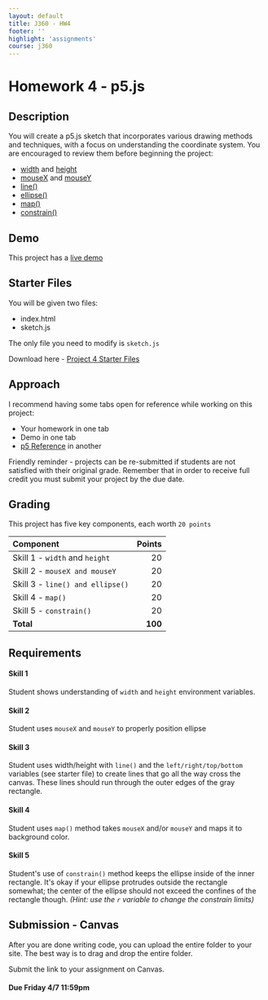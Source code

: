 ```yaml
---
layout: default
title: J360 - HW4
footer: ''
highlight: 'assignments'
course: j360
---
```

# Homework 4 - p5.js
## Description
You will create a p5.js sketch that incorporates various drawing methods and techniques, with a focus on understanding the coordinate system. You are encouraged to review them before beginning the project:

 * [width](https://p5js.org/reference/#/p5/width) and [height](https://p5js.org/reference/#/p5/height)
 * [mouseX](https://p5js.org/reference/#/p5/mouseX) and [mouseY](https://p5js.org/reference/#/p5/mouseY)
 * [line()](https://p5js.org/reference/#/p5/line)
 * [ellipse()](https://p5js.org/reference/#/p5/ellipse)
 * [map()](https://p5js.org/reference/#/p5/map)
 * [constrain()](https://p5js.org/reference/#/p5/constrain)

## Demo
This project has a [live demo](demo/hw4)

## Starter Files
You will be given two files:

 * index.html
 * sketch.js

The only file you need to modify is `sketch.js`

Download here - [Project 4 Starter Files](hw4-starter.zip)

## Approach
I recommend having some tabs open for reference while working on this project:

* Your homework in one tab
* Demo in one tab
* [p5 Reference](https://p5js.org/reference/) in another

Friendly reminder - projects can be re-submitted if students are not satisfied with their original grade. Remember that in order to receive full credit you must submit your project by the due date.

## Grading

This project has five key components, each worth `20 points`

| Component                        |  Points |
|:---------------------------------|--------:|
| Skill 1 - `width` and `height`   |      20 |
| Skill 2 - `mouseX and mouseY`    |      20 |
| Skill 3 - `line() and ellipse()` |      20 |
| Skill 4 - `map()`                |      20 |
| Skill 5 - `constrain()`          |      20 |
| **Total**                        | **100** |

## Requirements
#### Skill 1
Student shows understanding of `width` and `height` environment variables.

#### Skill 2
Student uses `mouseX` and `mouseY` to properly position ellipse

#### Skill 3
Student uses width/height with `line()` and the `left/right/top/bottom` variables (see starter file) to create lines that go all the way cross the canvas. These lines should run through the outer edges of the gray rectangle.

#### Skill 4
Student uses `map()` method takes `mouseX` and/or `mouseY` and maps it to background color.

#### Skill 5
Student's use of `constrain()` method keeps the ellipse inside of the inner rectangle. It's okay if your ellipse protrudes outside the rectangle somewhat; the center of the ellipse should not exceed the confines of the rectangle though. _(Hint: use the `r` variable to change the constrain limits)_


## Submission - Canvas
After you are done writing code, you can upload the entire folder to your site. The best way is to drag and drop the entire folder.

Submit the link to your assignment on Canvas.

#### **Due Friday 4/7 11:59pm**